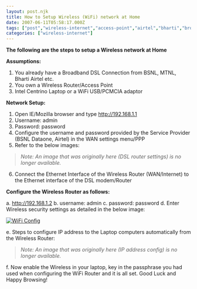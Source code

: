 ```yaml
---
layout: post.njk
title: How to Setup Wireless (WiFi) network at Home
date: 2007-06-11T05:58:17.000Z
tags: ["post","wireless-internet","access-point","airtel","bharti","broadband","bsnl","centrino-laptop","home-wireless-network","mtnl","secure-wireless-network","wifi","wireless-router"]
categories: ["wireless-internet"]
---
```


**The following are the steps to setup a Wireless network at Home**

**Assumptions:**

1. You already have a Broadband DSL Connection from BSNL, MTNL, Bharti Airtel etc.
2. You own a Wireless Router/Access Point
3. Intel Centrino Laptop or a WiFi USB/PCMCIA adaptor

**Network Setup:**

1. Open IE/Mozilla browser and type http://192.168.1.1
2. Username: admin
3. Password: password
4. Configure the username and password provided by the Service Provider (BSNL Dataone, Airtel) in the WAN settings menu/PPP
5. Refer to the below images:

> *Note: An image that was originally here (DSL router settings) is no longer available.*

6. Connect the Ethernet Interface of the Wireless Router (WAN/Internet) to the Ethernet interface of the DSL modem/Router

**Configure the Wireless Router as follows:**

a. http://192.168.1.2
b. username: admin
c. password: password
d. Enter Wireless security settings as detailed in the below image:

[![WiFi Config](http://kumar2net.wordpress.com/wp-content/uploads/2007/06/wifi_config.jpg "WiFi Config")](http://kumar2net.wordpress.com/wp-content/uploads/2007/06/wifi_config.jpg)

e. Steps to configure IP address to the Laptop computers automatically from the Wireless Router:

> *Note: An image that was originally here (IP address config) is no longer available.*

f. Now enable the Wireless in your laptop, key in the passphrase you had used when configuring the WiFi Router and it is all set. Good Luck and Happy Browsing!
